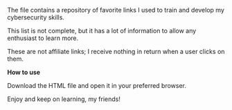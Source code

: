 The file contains a repository of favorite links I used to train and develop my cybersecurity skills.

This list is not complete, but it has a lot of information to allow any enthusiast to learn more.

These are not affiliate links; I receive nothing in return when a user clicks on them. 

**How to use**

Download the HTML file and open it in your preferred browser.

Enjoy and keep on learning, my friends!
